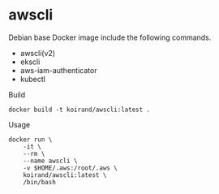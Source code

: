 awscli
===

Debian base Docker image include the following commands.

- awscli(v2)
- ekscli
- aws-iam-authenticator
- kubectl

Build

```
docker build -t koirand/awscli:latest .
```

Usage

```
docker run \
    -it \
    --rm \
    --name awscli \
    -v $HOME/.aws:/root/.aws \
    koirand/awscli:latest \
    /bin/bash
```
